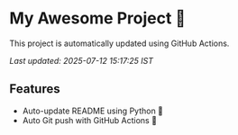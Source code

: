 # My Awesome Project 🚀

This project is automatically updated using GitHub Actions.

_Last updated: 2025-07-12 15:17:25 IST_

## Features
- Auto-update README using Python 🐍
- Auto Git push with GitHub Actions 🤖
